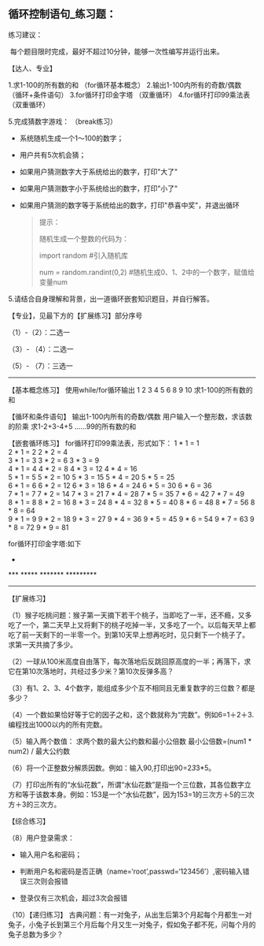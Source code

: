 ## 循环控制语句_练习题：

练习建议：

​		每个题目限时完成，最好不超过10分钟，能够一次性编写并运行出来。

【达人、专业】   

1.求1-100的所有数的和  			（for循环基本概念）
2.输出1-100内所有的奇数/偶数	（循环+条件语句）
3.for循环打印金字塔					（双重循环）
4.for循环打印99乘法表				（双重循环）

5.完成猜数字游戏：					 （break练习）

- 系统随机生成一个1～100的数字；

- 用户共有5次机会猜；

- 如果用户猜测数字大于系统给出的数字，打印"大了"

- 如果用户猜测数字小于系统给出的数字，打印"小了"

- 如果用户猜测的数字等于系统给出的数字，打印"恭喜中奖"，并退出循环

  >提示：
  >
  >随机生成一个整数的代码为：
  >
  >import random		#引入随机库
  >
  >num = random.randint(0,2)  	#随机生成0、1、2中的一个数字，赋值给变量num

5.请结合自身理解和背景，出一道循环嵌套知识题目，并自行解答。



【专业】，见最下方的【扩展练习】部分序号

（1）-（2）：二选一

（3）- （4）：二选一

（5）- （7）：三选一

---




【基本概念练习】
使用while/for循环输出 1 2 3 4 5 6 8 9 10
求1-100的所有数的和

【循环和条件语句】
输出1-100内所有的奇数/偶数
用户输入一个整形数，求该数的阶乘
求1-2+3-4+5 ……99的所有数的和

【嵌套循环练习】
for循环打印99乘法表，形式如下：
1 * 1 = 1  
2 * 1 = 2  2 * 2 = 4  
3 * 1 = 3  3 * 2 = 6  3 * 3 = 9  
4 * 1 = 4  4 * 2 = 8  4 * 3 = 12  4 * 4 = 16  
5 * 1 = 5  5 * 2 = 10  5 * 3 = 15  5 * 4 = 20  5 * 5 = 25  
6 * 1 = 6  6 * 2 = 12  6 * 3 = 18  6 * 4 = 24  6 * 5 = 30  6 * 6 = 36  
7 * 1 = 7  7 * 2 = 14  7 * 3 = 21  7 * 4 = 28  7 * 5 = 35  7 * 6 = 42  7 * 7 = 49  
8 * 1 = 8  8 * 2 = 16  8 * 3 = 24  8 * 4 = 32  8 * 5 = 40  8 * 6 = 48  8 * 7 = 56  8 * 8 = 64  
9 * 1 = 9  9 * 2 = 18  9 * 3 = 27  9 * 4 = 36  9 * 5 = 45  9 * 6 = 54  9 * 7 = 63  9 * 8 = 72  9 * 9 = 81 



for循环打印金字塔:如下

*
\*\*\*
\*\*\*\*\*
\*\*\*\*\*\*\*
\*\*\*\*\*\*\*\*\*



---



【扩展练习】

（1）猴子吃桃问题：猴子第一天摘下若干个桃子，当即吃了一半，还不瘾，又多吃了一个，第二天早上又将剩下的桃子吃掉一半，又多吃了一个。以后每天早上都吃了前一天剩下的一半零一个。到第10天早上想再吃时，见只剩下一个桃子了。求第一天共摘了多少。

（2）一球从100米高度自由落下，每次落地后反跳回原高度的一半；再落下，求它在第10次落地时，共经过多少米？第10次反弹多高？ 

（3）有1、2、3、4个数字，能组成多少个互不相同且无重复数字的三位数？都是多少？


（4）一个数如果恰好等于它的因子之和，这个数就称为“完数”。例如6=1＋2＋3.编程找出1000以内的所有完数。

（5）输入两个数值：
		求两个数的最大公约数和最小公倍数
		最小公倍数=(num1 * num2) / 最大公约数


（6）将一个正整数分解质因数。例如：输入90,打印出90=2*3*3*5。


（7）打印出所有的“水仙花数”，所谓“水仙花数”是指一个三位数，其各位数字立方和等于该数本身。例如：153是一个“水仙花数”，因为153=1的三次方＋5的三次方＋3的三次方。



【综合练习】

（8）用户登录需求：

- 输入用户名和密码；

- 判断用户名和密码是否正确（name=‘root’,passwd=‘123456’）,密码输入错误三次则会报错

- 登录仅有三次机会，超过3次会报错

  


（10）【递归练习】
古典问题：有一对兔子，从出生后第3个月起每个月都生一对兔子，小兔子长到第三个月后每个月又生一对兔子，假如兔子都不死，问每个月的兔子总数为多少？


